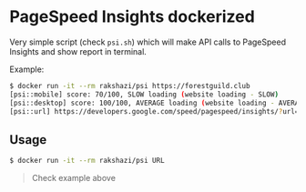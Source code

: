 # PageSpeed Insights dockerized

Very simple script (check `psi.sh`) which will make API calls to PageSpeed Insights and show report in terminal.

Example:

```bash
$ docker run -it --rm rakshazi/psi https://forestguild.club
[psi::mobile] score: 70/100, SLOW loading (website loading - SLOW)
[psi::desktop] score: 100/100, AVERAGE loading (website loading - AVERAGE)
[psi::url] https://developers.google.com/speed/pagespeed/insights/?url=https://forestguild.club
```

## Usage

```bash
$ docker run -it --rm rakshazi/psi URL
```

> Check example above
